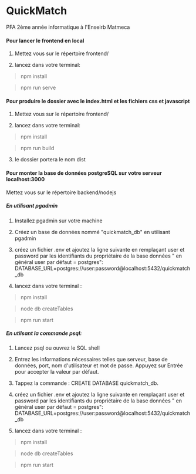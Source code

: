 # QuickMatch

PFA 2ème année informatique à l'Enseirb Matmeca

#### Pour lancer le frontend en local

1. Mettez vous sur le répertoire frontend/

2. lancez dans votre terminal:

> npm install

> npm run serve

#### Pour produire le dossier avec le index.html et les fichiers css et javascript

1. Mettez vous sur le répertoire frontend/

2. lancez dans votre terminal:

> npm install

> npm run build

3. le dossier portera le nom dist

#### Pour monter la base de données postgreSQL sur votre serveur localhost:3000

Mettez vous sur le répertoire backend/nodejs

##### En utilisant pgadmin

1. Installez pgadmin sur votre machine

2. Créez un base de données nommé "quickmatch_db" en utilisant pgadmin

3. créez un fichier .env et ajoutez la ligne suivante en remplaçant user et password par les identifiants du propriétaire de la base données " en général user par défaut = postgres":
   DATABASE_URL=postgres://user:password@localhost:5432/quickmatch_db

4. lancez dans votre terminal :

> npm install

> node db createTables

> npm run start

##### En utilsant la commande psql:

1. Lancez psql ou ouvrez le SQL shell

2. Entrez les informations nécessaires telles que serveur, base de données, port, nom d'utilisateur et mot de passe. Appuyez sur Entrée pour accepter la valeur par défaut.

3. Tappez la commande : CREATE DATABASE quickmatch_db.

4. créez un fichier .env et ajoutez la ligne suivante en remplaçant user et password par les identifiants du propriétaire de la base données " en général user par défaut = postgres":
   DATABASE_URL=postgres://user:password@localhost:5432/quickmatch_db

5. lancez dans votre terminal :

> npm install

> node db createTables

> npm run start
